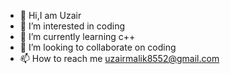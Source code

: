 - 👋 Hi,I am Uzair
- 👀 I’m interested in coding
- 🌱 I’m currently learning c++
- 💞️ I’m looking to collaborate on coding 
- 📫 How to reach me uzairmalik8552@gmail.com

<!---
uzairmalik8552/uzairmalik8552 is a ✨ special ✨ repository because its `README.md` (this file) appears on your GitHub profile.
You can click the Preview link to take a look at your changes.
--->
